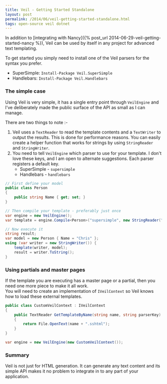 ```yaml
---
title: Veil - Getting Started Standalone
layout: post
permalink: /2014/06/veil-getting-started-standalone.html
tags: open-source veil dotnet
---
```


In addition to [integrating with Nancy]({% post_url 2014-06-29-veil-getting-started-nancy %}), Veil can be used by itself in any project for advanced text templating.

To get started you simply need to install one of the Veil parsers for the syntax you prefer.

* SuperSimple: `Install-Package Veil.SuperSimple`
* Handlebars: `Install-Package Veil.Handlebars`

<!-- more -->

### The simple case

Using Veil is very simple, it has a single entry point through `VeilEngine` and I've deliberately made the public surface of the API as small as I can manage.

There are two things to note :-

1. Veil uses a `TextReader` to read the template contents and a `TextWriter` to output the results. This is done for performance reasons. You can easily create a helper function that works for strings by using `StringReader` and `StringWriter`.
2. You need to tell `VeilEngine` which parser to use for your template. I don't love these keys, and I am open to alternate suggestions. Each parser registers a default key.
    * SuperSimple - `supersimple`
    * Handlebars - `handlebars`


````csharp
// First define your model
public class Person
{
    public string Name { get; set; }
}

// Then compile your template - preferably just once
var engine = new VeilEngine();
var template = engine.Compile<Person>("supersimple", new StringReader("Hello @Model.Name"));

// Now execute it
string result;
var model = new Person { Name = "Chris" };
using (var writer = new StringWriter()) {
    template(writer, model);
    result = writer.ToString();
}
````

### Using partials and master pages

If the template you are executing has a master page or a partial, then you need one more piece to make it all work.  
You will need to create an implementation of `IVeilContext` so Veil knows how to load these external templates.

````csharp
public class CustomVeilContext : IVeilContext
{
    public TextReader GetTemplateByName(string name, string parserKey)
    {
        return File.OpenText(name + ".sshtml");
    }
}

var engine = new VeilEngine(new CustomVeilContext());
````

### Summary
Veil is not just for HTML generation. It can generate any text content and its simple API makes it no problem to integrate in to any part of your application.


